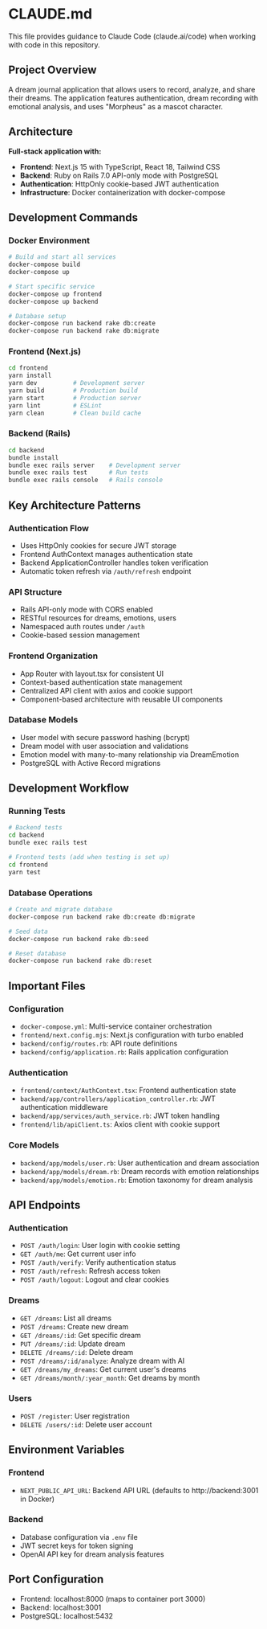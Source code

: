 # CLAUDE.md

This file provides guidance to Claude Code (claude.ai/code) when working with code in this repository.

## Project Overview

A dream journal application that allows users to record, analyze, and share their dreams. The application features authentication, dream recording with emotional analysis, and uses "Morpheus" as a mascot character.

## Architecture

**Full-stack application with:**
- **Frontend**: Next.js 15 with TypeScript, React 18, Tailwind CSS
- **Backend**: Ruby on Rails 7.0 API-only mode with PostgreSQL
- **Authentication**: HttpOnly cookie-based JWT authentication
- **Infrastructure**: Docker containerization with docker-compose

## Development Commands

### Docker Environment
```bash
# Build and start all services
docker-compose build
docker-compose up

# Start specific service
docker-compose up frontend
docker-compose up backend

# Database setup
docker-compose run backend rake db:create
docker-compose run backend rake db:migrate
```

### Frontend (Next.js)
```bash
cd frontend
yarn install
yarn dev          # Development server
yarn build        # Production build
yarn start        # Production server
yarn lint         # ESLint
yarn clean        # Clean build cache
```

### Backend (Rails)
```bash
cd backend
bundle install
bundle exec rails server    # Development server
bundle exec rails test      # Run tests
bundle exec rails console   # Rails console
```

## Key Architecture Patterns

### Authentication Flow
- Uses HttpOnly cookies for secure JWT storage
- Frontend AuthContext manages authentication state
- Backend ApplicationController handles token verification
- Automatic token refresh via `/auth/refresh` endpoint

### API Structure
- Rails API-only mode with CORS enabled
- RESTful resources for dreams, emotions, users
- Namespaced auth routes under `/auth`
- Cookie-based session management

### Frontend Organization
- App Router with layout.tsx for consistent UI
- Context-based authentication state management
- Centralized API client with axios and cookie support
- Component-based architecture with reusable UI components

### Database Models
- User model with secure password hashing (bcrypt)
- Dream model with user association and validations
- Emotion model with many-to-many relationship via DreamEmotion
- PostgreSQL with Active Record migrations

## Development Workflow

### Running Tests
```bash
# Backend tests
cd backend
bundle exec rails test

# Frontend tests (add when testing is set up)
cd frontend
yarn test
```

### Database Operations
```bash
# Create and migrate database
docker-compose run backend rake db:create db:migrate

# Seed data
docker-compose run backend rake db:seed

# Reset database
docker-compose run backend rake db:reset
```

## Important Files

### Configuration
- `docker-compose.yml`: Multi-service container orchestration
- `frontend/next.config.mjs`: Next.js configuration with turbo enabled
- `backend/config/routes.rb`: API route definitions
- `backend/config/application.rb`: Rails application configuration

### Authentication
- `frontend/context/AuthContext.tsx`: Frontend authentication state
- `backend/app/controllers/application_controller.rb`: JWT authentication middleware
- `backend/app/services/auth_service.rb`: JWT token handling
- `frontend/lib/apiClient.ts`: Axios client with cookie support

### Core Models
- `backend/app/models/user.rb`: User authentication and dream association
- `backend/app/models/dream.rb`: Dream records with emotion relationships
- `backend/app/models/emotion.rb`: Emotion taxonomy for dream analysis

## API Endpoints

### Authentication
- `POST /auth/login`: User login with cookie setting
- `GET /auth/me`: Get current user info
- `POST /auth/verify`: Verify authentication status
- `POST /auth/refresh`: Refresh access token
- `POST /auth/logout`: Logout and clear cookies

### Dreams
- `GET /dreams`: List all dreams
- `POST /dreams`: Create new dream
- `GET /dreams/:id`: Get specific dream
- `PUT /dreams/:id`: Update dream
- `DELETE /dreams/:id`: Delete dream
- `POST /dreams/:id/analyze`: Analyze dream with AI
- `GET /dreams/my_dreams`: Get current user's dreams
- `GET /dreams/month/:year_month`: Get dreams by month

### Users
- `POST /register`: User registration
- `DELETE /users/:id`: Delete user account

## Environment Variables

### Frontend
- `NEXT_PUBLIC_API_URL`: Backend API URL (defaults to http://backend:3001 in Docker)

### Backend
- Database configuration via `.env` file
- JWT secret keys for token signing
- OpenAI API key for dream analysis features

## Port Configuration
- Frontend: localhost:8000 (maps to container port 3000)
- Backend: localhost:3001
- PostgreSQL: localhost:5432